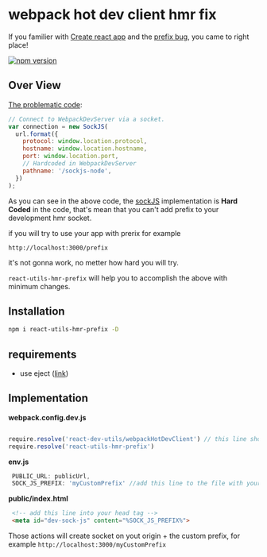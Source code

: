 # webpack hot dev client hmr fix
If you familier with [Create react app](https://github.com/facebook/create-react-app) and the [prefix bug](https://github.com/facebook/create-react-app/issues/3814), you came to right place!

[![npm version](https://badge.fury.io/js/react-utils-hmr-prefix.svg)](https://badge.fury.io/js/react-utils-hmr-prefix)


## Over View
[The problematic code](https://github.com/facebook/create-react-app/blob/437b83f0337a5d57ce7dd976d2c3b44cb2037e45/packages/react-dev-utils/webpackHotDevClient.js#L60-L69):
```javascript
// Connect to WebpackDevServer via a socket.
var connection = new SockJS(
  url.format({
    protocol: window.location.protocol,
    hostname: window.location.hostname,
    port: window.location.port,
    // Hardcoded in WebpackDevServer
    pathname: '/sockjs-node',
  })
);

```
As you can see in the above code, the [sockJS](https://github.com/sockjs/sockjs-client) implementation is **Hard Coded** in the code, that's mean that you can't add prefix to your development hmr socket.

if you will try to use your app with prerix for example

`http://localhost:3000/prefix`

it's not gonna work, no metter how hard you will try.

`react-utils-hmr-prefix` will help you to accomplish the above with minimum changes.

## Installation

```sh
npm i react-utils-hmr-prefix -D
```

## requirements

- use eject ([link](https://github.com/facebook/create-react-app/blob/master/packages/react-scripts/template/README.md))

## Implementation

**webpack.config.dev.js**
```javascript

require.resolve('react-dev-utils/webpackHotDevClient') // this line should be change to the line below
require.resolve('react-utils-hmr-prefix')

```

**env.js**

```javascript
 PUBLIC_URL: publicUrl,
 SOCK_JS_PREFIX: 'myCustomPrefix' //add this line to the file with your prefix
```


**public/index.html**

```html
 <!-- add this line into your head tag -->
 <meta id="dev-sock-js" content="%SOCK_JS_PREFIX%">
```

Those actions will create socket on yout origin + the custom prefix, for example `http://localhost:3000/myCustomPrefix`





